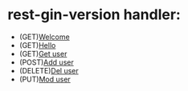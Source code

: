 
# rest-gin-version handler:
- (GET)[Welcome](http://localhost:9900) 
- (GET)[Hello](http://localhost:9900/hello/linonon)
- (GET)[Get user](http://localhost:9900/user/linonon)
- (POST)[Add user](http://localhost:9900/adduser/linonon)
- (DELETE)[Del user](http://localhost:9900/deluser/linonon)
- (PUT)[Mod user](http://localhost:9900/moduser/linonon)